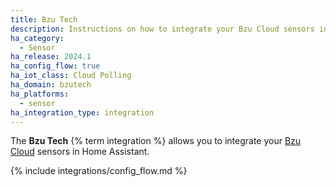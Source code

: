 ```yaml
---
title: Bzu Tech
description: Instructions on how to integrate your Bzu Cloud sensors into Home Assistant.
ha_category:
  - Sensor
ha_release: 2024.1
ha_config_flow: true
ha_iot_class: Cloud Polling
ha_domain: bzutech
ha_platforms:
  - sensor
ha_integration_type: integration
---
```


The **Bzu Tech** {% term integration %} allows you to integrate your [Bzu Cloud](https://cloud.bzutech.com.br) sensors in Home Assistant.

{% include integrations/config_flow.md %}
